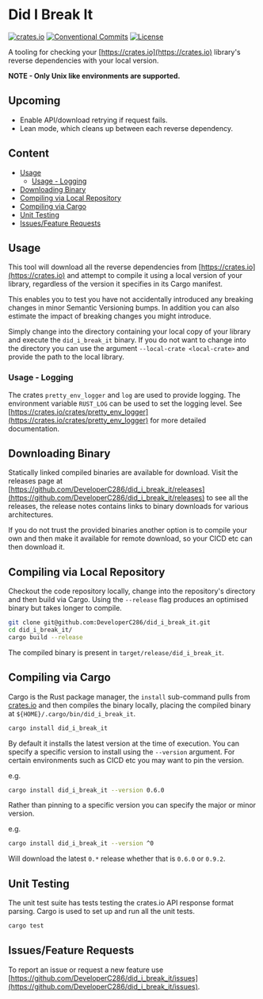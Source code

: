 # Did I Break It
[![crates.io](https://img.shields.io/crates/v/did_i_break_it)](https://crates.io/crates/did_i_break_it)
[![Conventional Commits](https://img.shields.io/badge/Conventional%20Commits-1.0.0-yellow.svg)](https://conventionalcommits.org)
[![License](https://img.shields.io/badge/License-AGPLv3-blue.svg)](https://www.gnu.org/licenses/agpl-3.0)


A tooling for checking your [https://crates.io](https://crates.io) library's reverse dependencies with your local version.

__NOTE - Only Unix like environments are supported.__


## Upcoming
 * Enable API/download retrying if request fails.
 * Lean mode, which cleans up between each reverse dependency.


## Content
 * [Usage](#usage)
   + [Usage - Logging](#usage-logging)
 * [Downloading Binary](#downloading-binary)
 * [Compiling via Local Repository](#compiling-via-local-repository)
 * [Compiling via Cargo](#compiling-via-cargo)
 * [Unit Testing](#unit-testing)
 * [Issues/Feature Requests](#issuesfeature-requests)


## Usage
This tool will download all the reverse dependencies from [https://crates.io](https://crates.io) and attempt to compile it using a local version of your library, regardless of the version it specifies in its Cargo manifest.

This enables you to test you have not accidentally introduced any breaking changes in minor Semantic Versioning bumps.
In addition you can also estimate the impact of breaking changes you might introduce.

Simply change into the directory containing your local copy of your library and execute the `did_i_break_it` binary.
If you do not want to change into the directory you can use the argument `--local-crate <local-crate>` and provide the path to the local library.


### Usage - Logging
The crates `pretty_env_logger` and `log` are used to provide logging.
The environment variable `RUST_LOG` can be used to set the logging level.
See [https://crates.io/crates/pretty_env_logger](https://crates.io/crates/pretty_env_logger) for more detailed documentation.


## Downloading Binary
Statically linked compiled binaries are available for download.
Visit the releases page at [https://github.com/DeveloperC286/did_i_break_it/releases](https://github.com/DeveloperC286/did_i_break_it/releases) to see all the releases, the release notes contains links to binary downloads for various architectures.

If you do not trust the provided binaries another option is to compile your own and then make it available for remote download, so your CICD etc can then download it.


## Compiling via Local Repository
Checkout the code repository locally, change into the repository's directory and then build via Cargo.
Using the `--release` flag produces an optimised binary but takes longer to compile.

```sh
git clone git@github.com:DeveloperC286/did_i_break_it.git
cd did_i_break_it/
cargo build --release
```

The compiled binary is present in `target/release/did_i_break_it`.


## Compiling via Cargo
Cargo is the Rust package manager, the `install` sub-command pulls from [crates.io](https://crates.io/crates/did_i_break_it) and then compiles the binary locally, placing the compiled binary at `${HOME}/.cargo/bin/did_i_break_it`.

```sh
cargo install did_i_break_it
```

By default it installs the latest version at the time of execution.
You can specify a specific version to install using the `--version` argument.
For certain environments such as CICD etc you may want to pin the version.

e.g.

```sh
cargo install did_i_break_it --version 0.6.0
```

Rather than pinning to a specific version you can specify the major or minor version.

e.g.

```sh
cargo install did_i_break_it --version ^0
```

Will download the latest `0.*` release whether that is `0.6.0` or `0.9.2`.


## Unit Testing
The unit test suite has tests testing the crates.io API response format parsing.
Cargo is used to set up and run all the unit tests.

```sh
cargo test
```


## Issues/Feature Requests
To report an issue or request a new feature use [https://github.com/DeveloperC286/did_i_break_it/issues](https://github.com/DeveloperC286/did_i_break_it/issues).
